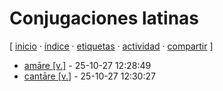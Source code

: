 # Conjugaciones latinas
[ [inicio](https://github.com/jucardus/jucardus.github.io/blob/main/index.md) · [índice](https://github.com/jucardus/jucardus.github.io/blob/main/indice.md) · [etiquetas](https://github.com/jucardus/jucardus.github.io/blob/main/etiquetas.md) · [actividad](https://github.com/jucardus/jucardus.github.io/blob/main/actividad.md) · [compartir](https://x.com/intent/tweet?text=Conjugaciones+latinas+%E2%80%94+Etiquetas%0A%0A%E2%86%92+https%3A%2F%2Fgithub.com%2Fjucardus%2Fjucardus.github.io%2Fblob%2Fmain%2Fc%2Fo%2Fconjugaciones-latinas.md%0A%0A%23etiquetas_jucardus) ]

* [amāre [v.]](https://github.com/jucardus/jucardus.github.io/blob/main/a/m/a/amare-v.md) - 25-10-27 12:28:49
* [cantāre [v.]](https://github.com/jucardus/jucardus.github.io/blob/main/c/a/n/cantare-v.md) - 25-10-27 12:30:27